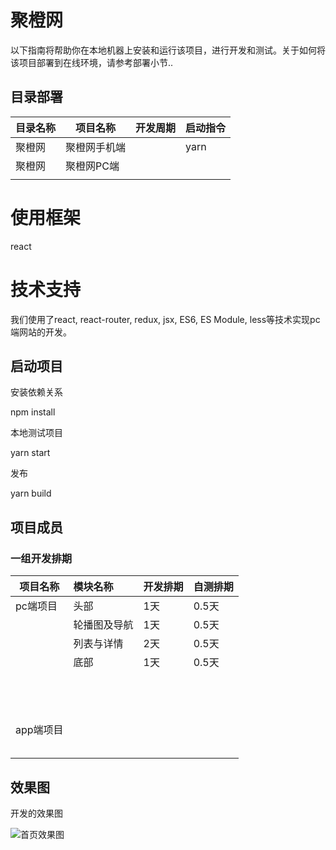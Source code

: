 # 聚橙网

以下指南将帮助你在本地机器上安装和运行该项目，进行开发和测试。关于如何将该项目部署到在线环境，请参考部署小节..

## 目录部署

| 目录名称    | 项目名称     | 开发周期 | 启动指令 |
| ----------- | ------------ | -------- | -------- |
| 聚橙网      | 聚橙网手机端 |          | yarn     |
| 聚橙网      | 聚橙网PC端   |          |          |
|             |              |          |          |

# 使用框架

react

# 技术支持
我们使用了react, react-router, redux, jsx, ES6, ES Module, less等技术实现pc端网站的开发。

## 启动项目

安装依赖关系

npm install

本地测试项目

yarn start 

发布

yarn build

## 项目成员



### 一组开发排期

| 项目名称  | 模块名称                                          | 开发排期 | 自测排期 |
| --------- | :------------------------------------------------ | -------- | -------- |
|  pc端项目 | 头部                                              | 1天      | 0.5天    |
|           | 轮播图及导航                                      | 1天      | 0.5天    |
|           | 列表与详情                                        | 2天      | 0.5天    |
|           | 底部                                              | 1天      | 0.5天    |
|           |                                                   |          |          |
|           |                                                   |          |          |
|           |                                                   |          |          |
|           |                                                   |          |          |
|           |                                                   |          |          |
|           |                                                   |          |          |
|           |                                                   |          |          |
|           |                                                   |          |          |
|           |                                                   |          |          |
|           |                                                   |          |          |
|           |                                                   |          |          |
|           |                                                   |          |          |
|           |                                                   |          |          |
| app端项目 |                                                   |          |          |
|           |                                                   |          |          |
|           |                                                   |          |          |
|           |                                                   |          |          |
|           |                                                   |          |          |
|           |                                                   |          |          |


## 效果图

开发的效果图

![首页效果图](C:/Users/MI/Desktop/%E6%AF%8F%E5%A4%A9%E4%BB%BB%E5%8A%A1/1%EF%BC%9A%E7%8F%AD%E4%B8%BB%E4%BB%BB/img/01.jpg)







